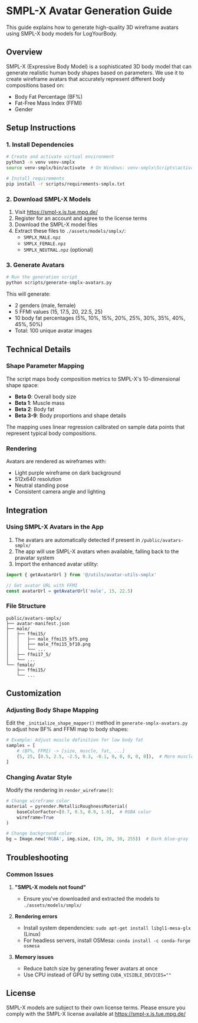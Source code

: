 # SMPL-X Avatar Generation Guide

This guide explains how to generate high-quality 3D wireframe avatars using SMPL-X body models for LogYourBody.

## Overview

SMPL-X (Expressive Body Model) is a sophisticated 3D body model that can generate realistic human body shapes based on parameters. We use it to create wireframe avatars that accurately represent different body compositions based on:
- Body Fat Percentage (BF%)
- Fat-Free Mass Index (FFMI)
- Gender

## Setup Instructions

### 1. Install Dependencies

```bash
# Create and activate virtual environment
python3 -m venv venv-smplx
source venv-smplx/bin/activate  # On Windows: venv-smplx\Scripts\activate

# Install requirements
pip install -r scripts/requirements-smplx.txt
```

### 2. Download SMPL-X Models

1. Visit https://smpl-x.is.tue.mpg.de/
2. Register for an account and agree to the license terms
3. Download the SMPL-X model files
4. Extract these files to `./assets/models/smplx/`:
   - `SMPLX_MALE.npz`
   - `SMPLX_FEMALE.npz`
   - `SMPLX_NEUTRAL.npz` (optional)

### 3. Generate Avatars

```bash
# Run the generation script
python scripts/generate-smplx-avatars.py
```

This will generate:
- 2 genders (male, female)
- 5 FFMI values (15, 17.5, 20, 22.5, 25)
- 10 body fat percentages (5%, 10%, 15%, 20%, 25%, 30%, 35%, 40%, 45%, 50%)
- Total: 100 unique avatar images

## Technical Details

### Shape Parameter Mapping

The script maps body composition metrics to SMPL-X's 10-dimensional shape space:
- **Beta 0**: Overall body size
- **Beta 1**: Muscle mass
- **Beta 2**: Body fat
- **Beta 3-9**: Body proportions and shape details

The mapping uses linear regression calibrated on sample data points that represent typical body compositions.

### Rendering

Avatars are rendered as wireframes with:
- Light purple wireframe on dark background
- 512x640 resolution
- Neutral standing pose
- Consistent camera angle and lighting

## Integration

### Using SMPL-X Avatars in the App

1. The avatars are automatically detected if present in `/public/avatars-smplx/`
2. The app will use SMPL-X avatars when available, falling back to the pravatar system
3. Import the enhanced avatar utility:

```typescript
import { getAvatarUrl } from '@/utils/avatar-utils-smplx'

// Get avatar URL with FFMI
const avatarUrl = getAvatarUrl('male', 15, 22.5)
```

### File Structure

```
public/avatars-smplx/
├── avatar-manifest.json
├── male/
│   ├── ffmi15/
│   │   ├── male_ffmi15_bf5.png
│   │   ├── male_ffmi15_bf10.png
│   │   └── ...
│   ├── ffmi17_5/
│   └── ...
└── female/
    ├── ffmi15/
    └── ...
```

## Customization

### Adjusting Body Shape Mapping

Edit the `_initialize_shape_mapper()` method in `generate-smplx-avatars.py` to adjust how BF% and FFMI map to body shapes:

```python
# Example: Adjust muscle definition for low body fat
samples = [
    # (BF%, FFMI) -> [size, muscle, fat, ...]
    (5, 25, [0.5, 2.5, -2.5, 0.3, -0.1, 0, 0, 0, 0, 0]),  # More muscle definition
]
```

### Changing Avatar Style

Modify the rendering in `render_wireframe()`:

```python
# Change wireframe color
material = pyrender.MetallicRoughnessMaterial(
    baseColorFactor=[0.7, 0.5, 0.9, 1.0],  # RGBA color
    wireframe=True
)

# Change background color
bg = Image.new('RGBA', img.size, (20, 20, 30, 255))  # Dark blue-gray
```

## Troubleshooting

### Common Issues

1. **"SMPL-X models not found"**
   - Ensure you've downloaded and extracted the models to `./assets/models/smplx/`

2. **Rendering errors**
   - Install system dependencies: `sudo apt-get install libgl1-mesa-glx` (Linux)
   - For headless servers, install OSMesa: `conda install -c conda-forge osmesa`

3. **Memory issues**
   - Reduce batch size by generating fewer avatars at once
   - Use CPU instead of GPU by setting `CUDA_VISIBLE_DEVICES=""`

## License

SMPL-X models are subject to their own license terms. Please ensure you comply with the SMPL-X license available at https://smpl-x.is.tue.mpg.de/